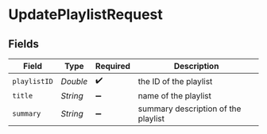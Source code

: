 # UpdatePlaylistRequest


## Fields

| Field                               | Type                                | Required                            | Description                         |
| ----------------------------------- | ----------------------------------- | ----------------------------------- | ----------------------------------- |
| `playlistID`                        | *Double*                            | :heavy_check_mark:                  | the ID of the playlist              |
| `title`                             | *String*                            | :heavy_minus_sign:                  | name of the playlist                |
| `summary`                           | *String*                            | :heavy_minus_sign:                  | summary description of the playlist |
